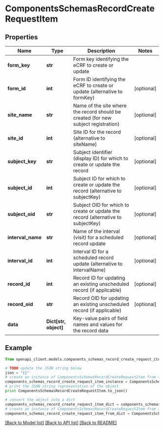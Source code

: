 # ComponentsSchemasRecordCreateRequestItem


## Properties
Name | Type | Description | Notes
------------ | ------------- | ------------- | -------------
**form_key** | **str** | Form key identifying the eCRF to create or update | 
**form_id** | **int** | Form ID identifying the eCRF to create or update (alternative to formKey) | [optional] 
**site_name** | **str** | Name of the site where the record should be created (for new subject registration) | [optional] 
**site_id** | **int** | Site ID for the record (alternative to siteName) | [optional] 
**subject_key** | **str** | Subject identifier (display ID) for which to create or update the record | [optional] 
**subject_id** | **int** | Subject ID for which to create or update the record (alternative to subjectKey) | [optional] 
**subject_oid** | **str** | Subject OID for which to create or update the record (alternative to subjectKey) | [optional] 
**interval_name** | **str** | Name of the interval (visit) for a scheduled record update | [optional] 
**interval_id** | **int** | Interval ID for a scheduled record update (alternative to intervalName) | [optional] 
**record_id** | **int** | Record ID for updating an existing unscheduled record (if applicable) | [optional] 
**record_oid** | **str** | Record OID for updating an existing unscheduled record (if applicable) | [optional] 
**data** | **Dict[str, object]** | Key-value pairs of field names and values for the record data | 

## Example

```python
from openapi_client.models.components_schemas_record_create_request_item import ComponentsSchemasRecordCreateRequestItem

# TODO update the JSON string below
json = "{}"
# create an instance of ComponentsSchemasRecordCreateRequestItem from a JSON string
components_schemas_record_create_request_item_instance = ComponentsSchemasRecordCreateRequestItem.from_json(json)
# print the JSON string representation of the object
print ComponentsSchemasRecordCreateRequestItem.to_json()

# convert the object into a dict
components_schemas_record_create_request_item_dict = components_schemas_record_create_request_item_instance.to_dict()
# create an instance of ComponentsSchemasRecordCreateRequestItem from a dict
components_schemas_record_create_request_item_from_dict = ComponentsSchemasRecordCreateRequestItem.from_dict(components_schemas_record_create_request_item_dict)
```
[[Back to Model list]](../README.md#documentation-for-models) [[Back to API list]](../README.md#documentation-for-api-endpoints) [[Back to README]](../README.md)


